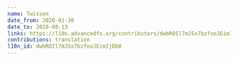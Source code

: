 ```yaml
---
name: Twissen
date_from: 2020-01-30
date_to: 2020-08-13
links: https://l10n.advancedfx.org/contributors/dwbROIl7mJSx7bzfooJEimIjDb8/
contributions: translation
l10n_id: dwbROIl7mJSx7bzfooJEimIjDb8
---
```

